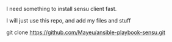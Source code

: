 I need something to install sensu client fast.

I will just use this repo, and add my files and stuff


git clone https://github.com/Mayeu/ansible-playbook-sensu.git

